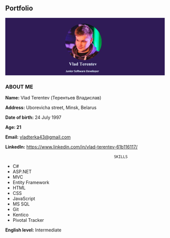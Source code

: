 ## Portfolio

![Image](https://github.com/terka43/Portfolio/blob/master/1.png)

### ABOUT ME

**Name:** Vlad Terentev (Терентьев Владислав)

**Address:** Uborevicha street, Minsk, Belarus

**Date of birth:** 24 July 1997

**Age: 21**

**Email:** vladterka43@gmail.com

**LinkedIn:** https://www.linkedin.com/in/vlad-terentev-61b116117/



                                                    SKILLS     

- C#
- ASP.NET
- MVC
- Entity Framework
- HTML
- CSS
- JavaScript
- MS SQL
- Git
- Kentico
- Pivotal Tracker

**English level:** Intermediate
